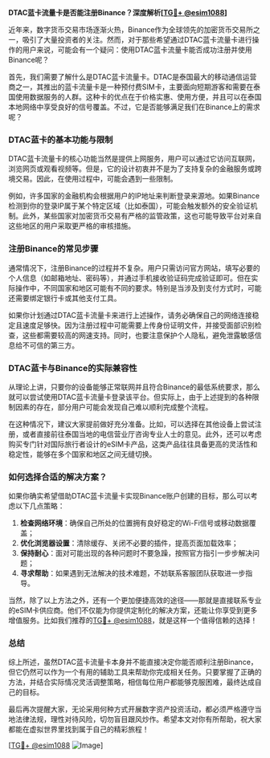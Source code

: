 **DTAC蓝卡流量卡是否能注册Binance？深度解析[[TG💪+ @esim1088](https://t.me/s/esim1088)]**

近年来，数字货币交易市场逐渐火热，Binance作为全球领先的加密货币交易所之一，吸引了大量投资者的关注。然而，对于那些希望通过DTAC蓝卡流量卡进行操作的用户来说，可能会有一个疑问：使用DTAC蓝卡流量卡能否成功注册并使用Binance呢？

首先，我们需要了解什么是DTAC蓝卡流量卡。DTAC是泰国最大的移动通信运营商之一，其推出的蓝卡流量卡是一种预付费SIM卡，主要面向短期游客和需要在泰国使用数据服务的人群。这种卡的优点在于价格实惠、使用方便，并且可以在泰国本地网络中享受良好的信号覆盖。不过，它是否能够满足我们在Binance上的需求呢？

### DTAC蓝卡的基本功能与限制

DTAC蓝卡流量卡的核心功能当然是提供上网服务，用户可以通过它访问互联网，浏览网页或观看视频等。但是，它的设计初衷并不是为了支持复杂的金融服务或跨境交易。因此，在使用过程中，可能会遇到一些限制。

例如，许多国家的金融机构会根据用户的IP地址来判断登录来源地。如果Binance检测到你的登录IP属于某个特定区域（比如泰国），可能会触发额外的安全验证机制。此外，某些国家对加密货币交易有严格的监管政策，这也可能导致平台对来自这些地区的用户采取更严格的审核措施。

### 注册Binance的常见步骤

通常情况下，注册Binance的过程并不复杂。用户只需访问官方网站，填写必要的个人信息（如邮箱地址、密码等），并通过手机接收验证码完成验证即可。但在实际操作中，不同国家和地区可能有不同的要求。特别是当涉及到支付方式时，可能还需要绑定银行卡或其他支付工具。

如果你计划通过DTAC蓝卡流量卡来进行上述操作，请务必确保自己的网络连接稳定且速度足够快。因为注册过程中可能需要上传身份证明文件，并接受面部识别检查，这些都需要较高的网速支持。同时，也要注意保护个人隐私，避免泄露敏感信息给不可信的第三方。

### DTAC蓝卡与Binance的实际兼容性

从理论上讲，只要你的设备能够正常联网并且符合Binance的最低系统要求，那么就可以尝试使用DTAC蓝卡流量卡登录该平台。但实际上，由于上述提到的各种限制因素的存在，部分用户可能会发现自己难以顺利完成整个流程。

在这种情况下，建议大家提前做好充分准备。比如，可以选择在其他设备上尝试注册，或者直接前往泰国当地的电信营业厅咨询专业人士的意见。此外，还可以考虑购买专门针对国际旅行者设计的eSIM卡产品，这类产品往往具备更高的灵活性和稳定性，能够在多个国家和地区之间无缝切换。

### 如何选择合适的解决方案？

如果你确实希望借助DTAC蓝卡流量卡实现Binance账户创建的目标，那么可以考虑以下几点策略：

1. **检查网络环境**：确保自己所处的位置拥有良好稳定的Wi-Fi信号或移动数据覆盖；
2. **优化浏览器设置**：清除缓存、关闭不必要的插件，提高页面加载效率；
3. **保持耐心**：面对可能出现的各种问题时不要急躁，按照官方指引一步步解决问题；
4. **寻求帮助**：如果遇到无法解决的技术难题，不妨联系客服团队获取进一步指导。

当然，除了以上方法之外，还有一个更加便捷高效的途径——那就是直接联系专业的eSIM卡供应商。他们不仅能为你提供定制化的解决方案，还能让你享受到更多增值服务。比如我们推荐的[TG💪+ @esim1088](https://t.me/s/esim1088)，就是这样一个值得信赖的选择！

### 总结

综上所述，虽然DTAC蓝卡流量卡本身并不能直接决定你能否顺利注册Binance，但它仍然可以作为一个有用的辅助工具来帮助你完成相关任务。只要掌握了正确的方法，并结合实际情况灵活调整策略，相信每位用户都能够克服困难，最终达成自己的目标。

最后再次提醒大家，无论采用何种方式开展数字资产投资活动，都必须严格遵守当地法律法规，理性对待风险，切勿盲目跟风炒作。希望本文对你有所帮助，祝大家都能在虚拟世界里找到属于自己的精彩旅程！

[[TG💪+ @esim1088](https://t.me/s/esim1088) ![Image](https://i.postimg.cc/4NQfJmqS/Snipaste-2025-05-13-00-14-12.png)]